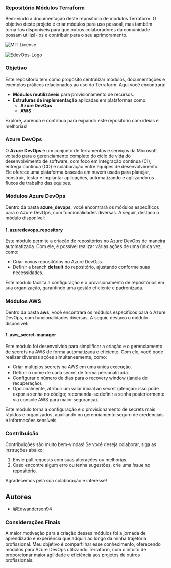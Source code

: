 
### Repositório Módulos Terraform

Bem-vindo à documentação deste repositório de módulos Terraform. O objetivo deste projeto é criar módulos para uso pessoal, mas também torná-los disponíveis para que outros colaboradores da comunidade possam utilizá-los e contribuir para o seu aprimoramento.

<p>
  <img src="https://img.shields.io/badge/License-MIT-green.svg" alt="MIT License" />
</p>

![EdevOps-Logo](https://i.imgur.com/LVpNbS0.png)

### Objetivo

Este repositório tem como propósito centralizar módulos, documentações e exemplos práticos relacionados ao uso do Terraform. Aqui você encontrará:

- **Módulos reutilizáveis** para provisionamento de recursos.
- **Estruturas de implementação** aplicadas em plataformas como:
  - **Azure DevOps**
  - **AWS**

Explore, aprenda e contribua para expandir este repositório com ideias e melhorias!

### Azure DevOps

O **Azure DevOps** é um conjunto de ferramentas e serviços da Microsoft voltado para o gerenciamento completo do ciclo de vida do desenvolvimento de software, com foco em integração contínua (CI), entrega contínua (CD) e colaboração entre equipes de desenvolvimento. Ele oferece uma plataforma baseada em nuvem usada para planejar, construir, testar e implantar aplicações, automatizando e agilizando os fluxos de trabalho das equipes.

### Módulos Azure DevOps

Dentro da pasta **azure_devops**, você encontrará os módulos específicos para o Azure DevOps, com funcionalidades diversas. A seguir, destaco o módulo disponível:

#### 1. **azuredevops_repository**

Este módulo permite a criação de repositórios no Azure DevOps de maneira automatizada. Com ele, é possível realizar várias ações de uma única vez, como:

- Criar novos repositórios no Azure DevOps.
- Definir a branch **default** do repositório, ajustando conforme suas necessidades.

Este módulo facilita a configuração e o provisionamento de repositórios em sua organização, garantindo uma gestão eficiente e padronizada.

### Módulos AWS 

Dentro da pasta **aws**, você encontrará os módulos específicos para o Azure DevOps, com funcionalidades diversas. A seguir, destaco o módulo disponível:

#### 1. **aws_secret-manager**

Este módulo foi desenvolvido para simplificar a criação e o gerenciamento de secrets na AWS de forma automatizada e eficiente. Com ele, você pode realizar diversas ações simultaneamente, como:

- Criar múltiplos secrets na AWS em uma única execução.
- Definir o nome de cada secret de forma personalizada.
- Configurar o número de dias para o recovery window (janela de recuperação).
- Opcionalmente, atribuir um valor inicial ao secret (atenção: isso pode expor a senha no código; recomenda-se definir a senha posteriormente via console AWS para maior segurança).

Este módulo torna a configuração e o provisionamento de secrets mais rápidos e organizados, auxiliando no gerenciamento seguro de credenciais e informações sensíveis.

### Contribuição

Contribuições são muito bem-vindas! Se você deseja colaborar, siga as instruções abaixo:

1. Envie pull requests com suas alterações ou melhorias.
2. Caso encontre algum erro ou tenha sugestões, crie uma *issue* no repositório.

Agradecemos pela sua colaboração e interesse!

## Autores

- [@Edwanderson94](https://github.com/Edwanderson94)


### Considerações Finais

A maior motivação para a criação desses módulos foi a jornada de aprendizado e experiência que adquiri ao longo da minha trajetória profissional. Meu objetivo é compartilhar esse conhecimento, oferecendo módulos para Azure DevOps utilizando Terraform, com o intuito de proporcionar maior agilidade e eficiência aos projetos de outros profissionais.